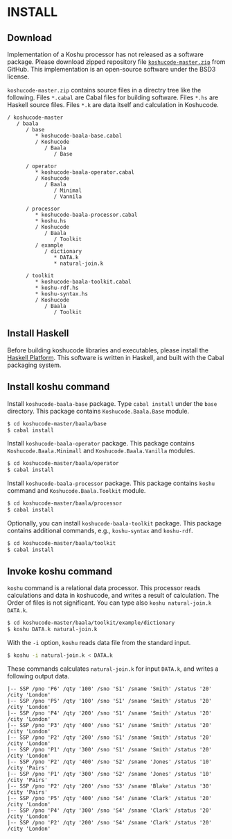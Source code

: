 INSTALL
=================================


Download
---------------------------------

Implementation of a Koshu processor
has not released as a software package.
Please download zipped repository file
[`koshucode-master.zip`](https://github.com/seinokatsuhiro/koshucode/archive/master.zip)
from GitHub.
This implementation is an open-source software
under the BSD3 license.

`koshucode-master.zip` contains source files
in a directry tree like the following.
Files `*.cabal` are Cabal files for building software.
Files `*.hs` are Haskell source files.
Files `*.k` are data itself and calculation in Koshucode.

```
/ koshucode-master
   / baala
      / base
         * koshucode-baala-base.cabal
         / Koshucode
            / Baala
               / Base
  
      / operator
         * koshucode-baala-operator.cabal
         / Koshucode
            / Baala
               / Minimal
               / Vannila
  
      / processor
         * koshucode-baala-processor.cabal
         * koshu.hs
         / Koshucode
            / Baala
               / Toolkit
         / example
            / dictionary
               * DATA.k
               * natural-join.k
  
      / toolkit
         * koshucode-baala-toolkit.cabal
         * koshu-rdf.hs
         * koshu-syntax.hs
         / Koshucode
            / Baala
               / Toolkit
```


Install Haskell
---------------------------------

Before building koshucode libraries and executables,
please install the [Haskell Platform](http://www.haskell.org/platform/).
This software is written in Haskell,
and built with the Cabal packaging system.



Install koshu command
---------------------------------

Install `koshucode-baala-base` package.
Type `cabal install` under the `base` directory.
This package contains `Koshucode.Baala.Base` module.

``` sh
$ cd koshucode-master/baala/base
$ cabal install
```

Install `koshucode-baala-operator` package.
This package contains `Koshucode.Baala.Minimall`
and `Koshucode.Baala.Vanilla` modules.

``` sh
$ cd koshucode-master/baala/operator
$ cabal install
```

Install `koshucode-baala-processor` package.
This package contains `koshu` command
and `Koshucode.Baala.Toolkit` module.

``` sh
$ cd koshucode-master/baala/processor
$ cabal install
```

Optionally,
you can install `koshucode-baala-toolkit` package.
This package contains additional commands,
e.g., `koshu-syntax` and `koshu-rdf`.

``` sh
$ cd koshucode-master/baala/toolkit
$ cabal install
```


Invoke koshu command
---------------------------------

`koshu` command is a relational data processor.
This processor reads calculations and data in koshucode,
and writes a result of calculation.
The Order of files is not significant.
You can type also `koshu natural-join.k DATA.k`.

``` sh
$ cd koshucode-master/baala/toolkit/example/dictionary
$ koshu DATA.k natural-join.k
```

With the `-i` option, `koshu` reads data file
from the standard input.

``` sh
$ koshu -i natural-join.k < DATA.k
```

These commands calculates `natural-join.k` for input `DATA.k`,
and writes a following output data.

```
|-- SSP /pno 'P6' /qty '100' /sno 'S1' /sname 'Smith' /status '20' /city 'London'
|-- SSP /pno 'P5' /qty '100' /sno 'S1' /sname 'Smith' /status '20' /city 'London'
|-- SSP /pno 'P4' /qty '200' /sno 'S1' /sname 'Smith' /status '20' /city 'London'
|-- SSP /pno 'P3' /qty '400' /sno 'S1' /sname 'Smith' /status '20' /city 'London'
|-- SSP /pno 'P2' /qty '200' /sno 'S1' /sname 'Smith' /status '20' /city 'London'
|-- SSP /pno 'P1' /qty '300' /sno 'S1' /sname 'Smith' /status '20' /city 'London'
|-- SSP /pno 'P2' /qty '400' /sno 'S2' /sname 'Jones' /status '10' /city 'Pairs'
|-- SSP /pno 'P1' /qty '300' /sno 'S2' /sname 'Jones' /status '10' /city 'Pairs'
|-- SSP /pno 'P2' /qty '200' /sno 'S3' /sname 'Blake' /status '30' /city 'Pairs'
|-- SSP /pno 'P5' /qty '400' /sno 'S4' /sname 'Clark' /status '20' /city 'London'
|-- SSP /pno 'P4' /qty '300' /sno 'S4' /sname 'Clark' /status '20' /city 'London'
|-- SSP /pno 'P2' /qty '200' /sno 'S4' /sname 'Clark' /status '20' /city 'London'
```

